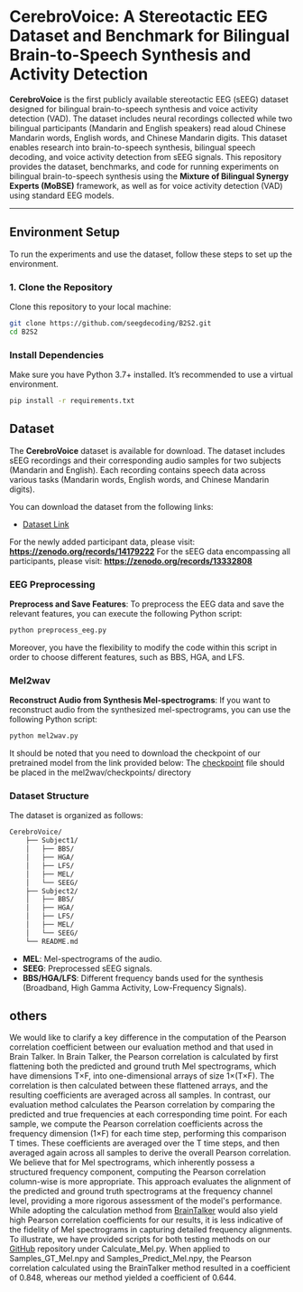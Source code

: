 # CerebroVoice: A Stereotactic EEG Dataset and Benchmark for Bilingual Brain-to-Speech Synthesis and Activity Detection
**CerebroVoice** is the first publicly available stereotactic EEG (sEEG) dataset designed for bilingual brain-to-speech synthesis and voice activity detection (VAD). The dataset includes neural recordings collected while two bilingual participants (Mandarin and English speakers) read aloud Chinese Mandarin words, English words, and Chinese Mandarin digits. This dataset enables research into brain-to-speech synthesis, bilingual speech decoding, and voice activity detection from sEEG signals.
This repository provides the dataset, benchmarks, and code for running experiments on bilingual brain-to-speech synthesis using the **Mixture of Bilingual Synergy Experts (MoBSE)** framework, as well as for voice activity detection (VAD) using standard EEG models.

---
## **Environment Setup**

To run the experiments and use the dataset, follow these steps to set up the environment.

### **1. Clone the Repository**
Clone this repository to your local machine:
```bash
git clone https://github.com/seegdecoding/B2S2.git
cd B2S2
```

### Install Dependencies
Make sure you have Python 3.7+ installed. It’s recommended to use a virtual environment.
```bash
pip install -r requirements.txt
```
## **Dataset**

The **CerebroVoice** dataset is available for download. The dataset includes sEEG recordings and their corresponding audio samples for two subjects (Mandarin and English). Each recording contains speech data across various tasks (Mandarin words, English words, and Chinese Mandarin digits).

You can download the dataset from the following links:
- [Dataset Link](https://zenodo.org/records/13332808)


For the newly added participant data, please visit: **https://zenodo.org/records/14179222**
For the sEEG data encompassing all participants, please visit: **https://zenodo.org/records/13332808**

### EEG Preprocessing

**Preprocess and Save Features**:
To preprocess the EEG data and save the relevant features, you can execute the following Python script:
```python
python preprocess_eeg.py
```
Moreover, you have the flexibility to modify the code within this script in order to choose different features, such as BBS, HGA, and LFS.

### Mel2wav

**Reconstruct Audio from Synthesis Mel-spectrograms**:
If you want to reconstruct audio from the synthesized mel-spectrograms, you can use the following Python script:
```python
python mel2wav.py
```
It should be noted that you need to download the checkpoint of our pretrained model from the link provided below: 
The [checkpoint](https://drive.google.com/file/d/1qKT6dofCuIqPtRI43FAPcbS12mj9IrfP/view?usp=sharing) file should be placed in the mel2wav/checkpoints/ directory

### **Dataset Structure**
The dataset is organized as follows:
```bash
CerebroVoice/
    ├── Subject1/
    │   ├── BBS/
    │   ├── HGA/
    │   ├── LFS/
    │   ├── MEL/
    │   └── SEEG/
    ├── Subject2/
    │   ├── BBS/
    │   ├── HGA/
    │   ├── LFS/
    │   ├── MEL/
    │   └── SEEG/
    └── README.md
```
- **MEL**: Mel-spectrograms of the audio.
- **SEEG**: Preprocessed sEEG signals.
- **BBS/HGA/LFS**: Different frequency bands used for the synthesis (Broadband, High Gamma Activity, Low-Frequency Signals).

## others
We would like to clarify a key difference in the computation of the Pearson correlation coefficient between our evaluation method and that used in Brain Talker. In Brain Talker, the Pearson correlation is calculated by first flattening both the predicted and ground truth Mel spectrograms, which have dimensions T×F, into one-dimensional arrays of size 1×(T×F). The correlation is then calculated between these flattened arrays, and the resulting coefficients are averaged across all samples.
In contrast, our evaluation method calculates the Pearson correlation by comparing the predicted and true frequencies at each corresponding time point. For each sample, we compute the Pearson correlation coefficients across the frequency dimension (1×F) for each time step, performing this comparison T times. These coefficients are averaged over the T time steps, and then averaged again across all samples to derive the overall Pearson correlation.
We believe that for Mel spectrograms, which inherently possess a structured frequency component, computing the Pearson correlation column-wise is more appropriate. This approach evaluates the alignment of the predicted and ground truth spectrograms at the frequency channel level, providing a more rigorous assessment of the model's performance. While adopting the calculation method from [BrainTalker](https://github.com/braintalker/braintalker_pytorch) would also yield high Pearson correlation coefficients for our results, it is less indicative of the fidelity of Mel spectrograms in capturing detailed frequency alignments.
To illustrate, we have provided scripts for both testing methods on our [GitHub](https://github.com/seegdecoding/B2S2) repository under Calculate_Mel.py. When applied to Samples_GT_Mel.npy and Samples_Predict_Mel.npy, the Pearson correlation calculated using the BrainTalker method resulted in a coefficient of 0.848, whereas our method yielded a coefficient of 0.644.
